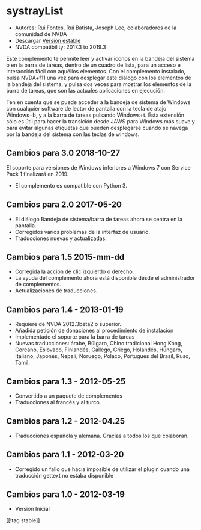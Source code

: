 # systrayList #

*   Autores: Rui Fontes, Rui Batista, Joseph Lee, colaboradores de la
    comunidad de NVDA
*   Descargar [Versión estable][1]
*   NVDA compatibility: 2017.3 to 2019.3

Este complemento te permite leer y  activar iconos en la bandeja del sistema
o en la barra de tareas, dentro de un cuadro de lista, para un acceso e
interacción fácil con aquéllos elementos. Con el complemento instalado,
pulsa NVDA+f11 una vez para desplegar este diálogo con los elementos de la
bandeja del sistema, y pulsa dos veces para mostrar los elementos de la
barra de tareas, que son las actuales aplicaciones en ejecución.

Ten en cuenta que se puede acceder a la bandeja de sistema de Windows con
cualquier software de lector de pantalla con la tecla de atajo Windows+b, y
a la barra de tareas pulsando Windows+t. Esta extensión sólo es útil para
hacer la transición desde JAWS para Windows más suave y para evitar algunas
etiquetas que pueden desplegarse cuando se navega por la bandeja del sistema
con las teclas de windows.

## Cambios para 3.0 2018-10-27 ##

El soporte para versiones de Windows inferiores a Windows 7 con Service Pack
1 finalizará en 2019.

* El complemento es compatible con Python 3.

## Cambios para 2.0 2017-05-20 ##

* El diálogo Bandeja de sistema/barra de tareas ahora se centra en la
  pantalla.
* Corregidos varios problemas de la interfaz de usuario.
* Traducciones nuevas y actualizadas.

## Cambios para 1.5 2015-mm-dd ##

* Corregida la acción de clic izquierdo o derecho.
* La ayuda del complemento ahora está disponible desde el administrador de
  complementos.
* Actualizaciones de traducciones.

## Cambios para 1.4 - 2013-01-19 ##

* Requiere de NVDA 2012.3beta2 o superior.
* Añadida  petición de donaciones al procedimiento de instalación
* Implementado el soporte para la barra de tareas
* Nuevas traducciones: árabe, Búlgaro, Chino tradicional Hong Kong, Coreano,
  Eslovaco, Finlandés, Gallego, Griego, Holandés, Húngaro, Italiano,
  Japonés, Nepalí, Noruego, Polaco, Portugués del Brasil, Ruso, Tamil.

## Cambios para 1.3 - 2012-05-25 ##

* Convertido a un paquete de complementos
* Traducciones al francés y al turco.

## Cambios para 1.2 - 2012-04.25 ##

* Traducciones española y alemana. Gracias a todos los que colaboran.

## Cambios para 1.1 - 2012-03-20 ##

* Corregido un fallo que hacía imposible de utilizar el plugin cuando una
  traducción gettext no estaba disponible

## Cambios para 1.0 - 2012-03-19 ##

* Versión Inicial

[[!tag stable]]

[1]: https://addons.nvda-project.org/files/get.php?file=st
